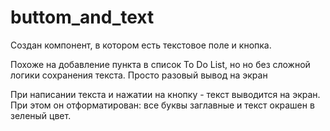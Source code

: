 # buttom_and_text

Создан компонент, в котором есть текстовое поле и кнопка. 

Похоже на добавление пункта в список To Do List, но но без сложной логики сохранения текста. Просто разовый вывод на экран

При написании текста и нажатии на кнопку - текст выводится на экран.
При этом он отформатирован: все буквы заглавные и текст окрашен в зеленый цвет.